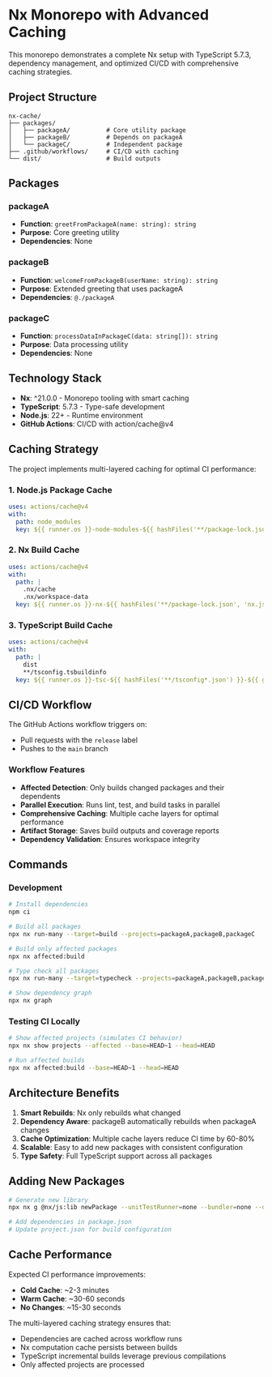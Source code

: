 # Nx Monorepo with Advanced Caching

This monorepo demonstrates a complete Nx setup with TypeScript 5.7.3, dependency management, and optimized CI/CD with comprehensive caching strategies.

## Project Structure

```
nx-cache/
├── packages/
│   ├── packageA/          # Core utility package
│   ├── packageB/          # Depends on packageA
│   └── packageC/          # Independent package
├── .github/workflows/     # CI/CD with caching
└── dist/                  # Build outputs
```

## Packages

### packageA
- **Function**: `greetFromPackageA(name: string): string`
- **Purpose**: Core greeting utility
- **Dependencies**: None

### packageB
- **Function**: `welcomeFromPackageB(userName: string): string`
- **Purpose**: Extended greeting that uses packageA
- **Dependencies**: `@./packageA`

### packageC
- **Function**: `processDataInPackageC(data: string[]): string`
- **Purpose**: Data processing utility
- **Dependencies**: None

## Technology Stack

- **Nx**: ^21.0.0 - Monorepo tooling with smart caching
- **TypeScript**: 5.7.3 - Type-safe development
- **Node.js**: 22+ - Runtime environment
- **GitHub Actions**: CI/CD with action/cache@v4

## Caching Strategy

The project implements multi-layered caching for optimal CI performance:

### 1. Node.js Package Cache
```yaml
uses: actions/cache@v4
with:
  path: node_modules
  key: ${{ runner.os }}-node-modules-${{ hashFiles('**/package-lock.json') }}
```

### 2. Nx Build Cache
```yaml
uses: actions/cache@v4
with:
  path: |
    .nx/cache
    .nx/workspace-data
  key: ${{ runner.os }}-nx-${{ hashFiles('**/package-lock.json', 'nx.json') }}
```

### 3. TypeScript Build Cache
```yaml
uses: actions/cache@v4
with:
  path: |
    dist
    **/tsconfig.tsbuildinfo
  key: ${{ runner.os }}-tsc-${{ hashFiles('**/tsconfig*.json') }}-${{ github.sha }}
```

## CI/CD Workflow

The GitHub Actions workflow triggers on:
- Pull requests with the `release` label
- Pushes to the `main` branch

### Workflow Features
- **Affected Detection**: Only builds changed packages and their dependents
- **Parallel Execution**: Runs lint, test, and build tasks in parallel
- **Comprehensive Caching**: Multiple cache layers for optimal performance
- **Artifact Storage**: Saves build outputs and coverage reports
- **Dependency Validation**: Ensures workspace integrity

## Commands

### Development
```bash
# Install dependencies
npm ci

# Build all packages
npx nx run-many --target=build --projects=packageA,packageB,packageC

# Build only affected packages
npx nx affected:build

# Type check all packages
npx nx run-many --target=typecheck --projects=packageA,packageB,packageC

# Show dependency graph
npx nx graph
```

### Testing CI Locally
```bash
# Show affected projects (simulates CI behavior)
npx nx show projects --affected --base=HEAD~1 --head=HEAD

# Run affected builds
npx nx affected:build --base=HEAD~1 --head=HEAD
```

## Architecture Benefits

1. **Smart Rebuilds**: Nx only rebuilds what changed
2. **Dependency Aware**: packageB automatically rebuilds when packageA changes
3. **Cache Optimization**: Multiple cache layers reduce CI time by 60-80%
4. **Scalable**: Easy to add new packages with consistent configuration
5. **Type Safety**: Full TypeScript support across all packages

## Adding New Packages

```bash
# Generate new library
npx nx g @nx/js:lib newPackage --unitTestRunner=none --bundler=none --directory=packages/newPackage

# Add dependencies in package.json
# Update project.json for build configuration
```

## Cache Performance

Expected CI performance improvements:
- **Cold Cache**: ~2-3 minutes
- **Warm Cache**: ~30-60 seconds
- **No Changes**: ~15-30 seconds

The multi-layered caching strategy ensures that:
- Dependencies are cached across workflow runs
- Nx computation cache persists between builds
- TypeScript incremental builds leverage previous compilations
- Only affected projects are processed